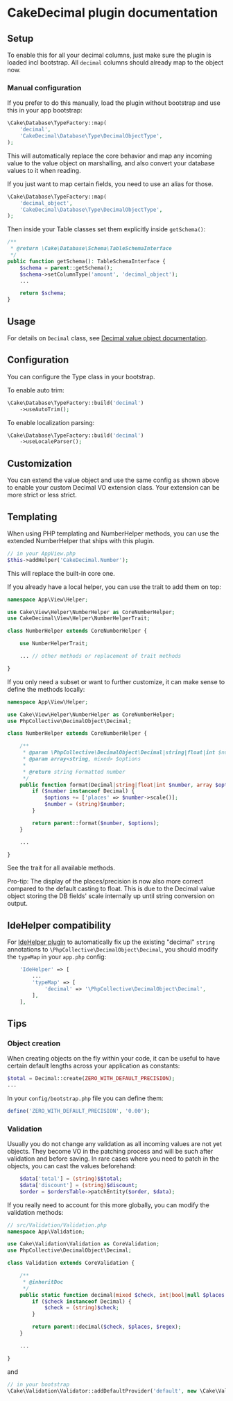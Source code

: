 # CakeDecimal plugin documentation

## Setup

To enable this for all your decimal columns, just make sure the plugin is loaded incl bootstrap.
All `decimal` columns should already map to the object now.

### Manual configuration
If you prefer to do this manually, load the plugin without bootstrap and use this in your app bootstrap:
```php
\Cake\Database\TypeFactory::map(
    'decimal',
    'CakeDecimal\Database\Type\DecimalObjectType',
);
 ```

This will automatically replace the core behavior and map any incoming value to the value object on marshalling,
and also convert your database values to it when reading.

If you just want to map certain fields, you need to use an alias for those.
```php
\Cake\Database\TypeFactory::map(
    'decimal_object',
    'CakeDecimal\Database\Type\DecimalObjectType',
);
 ```
Then inside your Table classes set them explicitly inside `getSchema()`:
```php
/**
 * @return \Cake\Database\Schema\TableSchemaInterface
 */
public function getSchema(): TableSchemaInterface {
    $schema = parent::getSchema();
    $schema->setColumnType('amount', 'decimal_object');
    ...

    return $schema;
}
```

## Usage
For details on `Decimal` class, see [Decimal value object documentation](https://github.com/php-collective/decimal-object/tree/master/docs).


## Configuration

You can configure the Type class in your bootstrap.

To enable auto trim:
```php
\Cake\Database\TypeFactory::build('decimal')
    ->useAutoTrim();
```

To enable localization parsing:
```php
\Cake\Database\TypeFactory::build('decimal')
    ->useLocaleParser();
```

## Customization

You can extend the value object and use the same config as shown above to enable your custom Decimal VO extension class.
Your extension can be more strict or less strict.

## Templating
When using PHP templating and NumberHelper methods, you can use the extended NumberHelper that ships with this plugin.
```php
// in your AppView.php
$this->addHelper('CakeDecimal.Number');
```
This will replace the built-in core one.

If you already have a local helper, you can use the trait to add them on top:
```php
namespace App\View\Helper;

use Cake\View\Helper\NumberHelper as CoreNumberHelper;
use CakeDecimal\View\Helper\NumberHelperTrait;

class NumberHelper extends CoreNumberHelper {

	use NumberHelperTrait;

	... // other methods or replacement of trait methods

}
```

If you only need a subset or want to further customize, it can make sense to define the methods locally:
```php
namespace App\View\Helper;

use Cake\View\Helper\NumberHelper as CoreNumberHelper;
use PhpCollective\DecimalObject\Decimal;

class NumberHelper extends CoreNumberHelper {

    /**
     * @param \PhpCollective\DecimalObject\Decimal|string|float|int $number
     * @param array<string, mixed> $options
     *
     * @return string Formatted number
     */
    public function format(Decimal|string|float|int $number, array $options = []): string {
        if ($number instanceof Decimal) {
            $options += ['places' => $number->scale()];
            $number = (string)$number;
        }

        return parent::format($number, $options);
    }

    ...

}
```
See the trait for all available methods.

Pro-tip: The display of the places/precision is now also more correct compared to the default casting to float.
This is due to the Decimal value object storing the DB fields' scale internally up until string conversion on output.

## IdeHelper compatibility
For [IdeHelper plugin](https://github.com/dereuromark/cakephp-ide-helper) to automatically fix up the existing "decimal" `string` annotations to `\PhpCollective\DecimalObject\Decimal`, you should modify the `typeMap` in your `app.php` config:
```php
    'IdeHelper' => [
        ...
        'typeMap' => [
            'decimal' => '\PhpCollective\DecimalObject\Decimal',
        ],
    ],
```

## Tips

### Object creation
When creating objects on the fly within your code, it can be useful to have certain default lengths across your application as constants:
```php
$total = Decimal::create(ZERO_WITH_DEFAULT_PRECISION);
...
```

In your `config/bootstrap.php` file you can define them:
```php
define('ZERO_WITH_DEFAULT_PRECISION', '0.00');
```

### Validation
Usually you do not change any validation as all incoming values are not yet objects. They become VO in the patching process and will be such after validation and before saving.
In rare cases where you need to patch in the objects, you can cast the values beforehand:
```php
    $data['total'] = (string)$$total;
    $data['discount'] = (string)$discount;
    $order = $ordersTable->patchEntity($order, $data);
```

If you really need to account for this more globally, you can modify the validation methods:
```php
// src/Validation/Validation.php
namespace App\Validation;

use Cake\Validation\Validation as CoreValidation;
use PhpCollective\DecimalObject\Decimal;

class Validation extends CoreValidation {

	/**
	 * @inheritDoc
	 */
	public static function decimal(mixed $check, int|bool|null $places = null, ?string $regex = null): bool {
		if ($check instanceof Decimal) {
			$check = (string)$check;
		}

		return parent::decimal($check, $places, $regex);
	}

	...

}
```

and
```php
// in your bootstrap
\Cake\Validation\Validator::addDefaultProvider('default', new \Cake\Validation\RulesProvider(\App\Validation\Validation::class));
```

